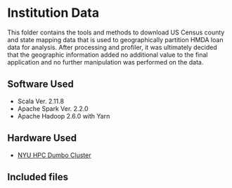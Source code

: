 # Institution Data

This folder contains the tools and methods to download US Census county and state mapping data that is used to geographically partition HMDA loan data for analysis. After processing and profiler, it was ultimately decided that the geographic information added no additional value to the final application and no further manipulation was performed on the data.

## Software Used

* Scala Ver. 2.11.8
* Apache Spark Ver. 2.2.0
* Apache Hadoop 2.6.0 with Yarn

## Hardware Used

* [NYU HPC Dumbo Cluster]( https://wikis.nyu.edu/display/NYUHPC/Clusters+-+Dumbo )

## Included files